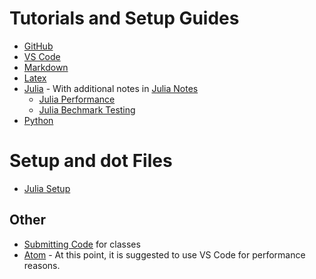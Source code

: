 # Tutorials and Setup Guides
- [GitHub](github.md)
- [VS Code](vscode.md)
- [Markdown](markdown.md)
- [Latex](latex.md)
- [Julia](julia.md) - With additional notes in [Julia Notes](/julia/README.md)
    -  [Julia Performance](julia/performance_bechmarking.md)
    -  [Julia Bechmark Testing](julia/benchmark_regressions.md)
- [Python](python.md)

# Setup and dot Files
 - [Julia Setup](etc/setup.jl)

## Other
- [Submitting Code](submitting_code.md) for classes
- [Atom](atom.md) - At this point, it is suggested to use VS Code for performance reasons.

